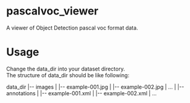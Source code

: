 # pascalvoc_viewer
A viewer of Object Detection pascal voc format data.

# Usage
Change the data_dir into your dataset directory.  
The structure of data_dir should be like following:

data_dir
|-- images
|     |-- example-001.jpg
|     |-- example-002.jpg
|       ...
|
|-- annotations
|     |-- example-001.xml
|     |-- example-002.xml
|       ...
